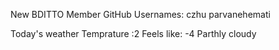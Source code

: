 New BDITTO Member GitHub Usernames:
czhu
parvanehemati

Today's weather 
Temprature :2   Feels like: -4 Parthly cloudy